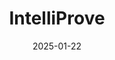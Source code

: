 ---  
layout: startup_page  
title: "IntelliProve"  
id: "intelliprove.com"  
permalink: "/intelliproveintelliprove.com01222025/"  
website: "https://www.intelliprove.com/"  
funding_round: "Seed"  
funding_amount: "€1.25M"  
investors: "Miles Ahead, Wit-Gele Kruis, imec.istart Fund, Jeroen De Wit, Louis Jonckheere, Gilles Mattelin, Jorn Vanysacker, Matthias Geeroms, Joris Van Der Gucht, The White and Yellow Cross"  
about: "IntelliProve is a Belgian medtech startup that uses optical face scans via smartphone cameras to measure health parameters like heart rate, respiratory rate, and stress in seconds. Their technology offers 'digital biopsies' supporting preventive healthcare, and it's offered as a plug-in solution for various digital platforms across digital health, corporate wellbeing, and health insurance sectors."  
markets: "Healthtech, Medtech, Health Care, Health Diagnostics, Psychology"  
hq: "Ghent, Flemish Region, Belgium"  
founded_year: "2021"  
linkedin: "https://www.linkedin.com/company/intelliprove"  
twitter: ""  
instagram: ""  
facebook: "https://www.facebook.com/IntelliProve"  
crunchbase: "https://www.crunchbase.com/organization/intelliprove"  
pitchbook: "https://pitchbook.com/profiles/company/506685-07"  

date_display: "22-Jan-2025"  
date: "2025-01-22"

# SEO Optimization  
meta_title: "IntelliProve - Seed Funding (€1.25M)"  
meta_description: "IntelliProve, IntelliProve is a Belgian medtech startup that uses optical face scans via smartphone cameras to measure health parameters like heart rate, respirator..."  
meta_keywords: "IntelliProve, Healthtech, Medtech, Health Care, Health Diagnostics, Psychology, Seed funding"  
canonical_url: "https://startup.projectstartups.com/intelliproveintelliprove.com01222025/"  
---